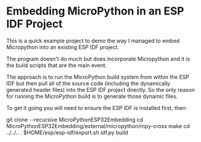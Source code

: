 Embedding MicroPython in an ESP IDF Project
===========================================

This is a quick example project to demo the way I managed to embed Micropython into an existing ESP IDF project.

The program doesn't do much but does incorporate Micropython and it is the build scripts that are the main event.

The approach is to run the MicroPython build system from within the ESP IDF but then pull all of the source code (including the dynamically generated header files) into the ESP IDF project directly. So the only reason for running the MicroPython build is to generate those dynamic files.

To get it going you will need to ensure the ESP IDF is installed first, then:

git clone --recursive MicroPythonESP32Embedding
cd MicroPythonESP32Embedding/external/micropython/mpy-cross
make
cd ../../..
. $HOME/esp/esp-idf/export.sh
idf.py build
